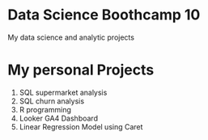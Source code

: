 # Data Science Boothcamp 10
My data science and analytic projects

# My personal Projects
1. SQL supermarket analysis
2. SQL churn analysis
3. R programming
4. Looker GA4 Dashboard
5. Linear Regression Model using Caret
